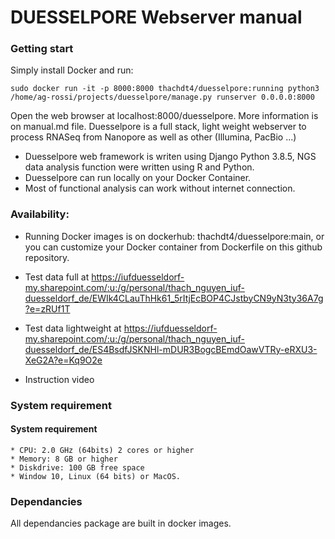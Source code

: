 # DUESSELPORE Webserver manual

### Getting start
Simply install Docker and run:
```console
sudo docker run -it -p 8000:8000 thachdt4/duesselpore:running python3 /home/ag-rossi/projects/duesselpore/manage.py runserver 0.0.0.0:8000
```
Open the web browser at localhost:8000/duesselpore. More information is on manual.md file.
Duesselpore is a full stack, light weight webserver to process RNASeq from Nanopore as well as other (Illumina, PacBio ...)
* Duesselpore web framework is writen using Django Python 3.8.5, NGS data analysis function were written using R and Python.
* Duesselpore can run locally on your Docker Container.
* Most of functional analysis can work without internet connection.

### Availability:
* Running Docker images is on dockerhub: thachdt4/duesselpore:main, or you can customize your Docker container from Dockerfile on this github repository.
* Test data full at https://iufduesseldorf-my.sharepoint.com/:u:/g/personal/thach_nguyen_iuf-duesseldorf_de/EWIk4CLauThHk61_5rItjEcBOP4CJstbyCN9yN3ty36A7g?e=zRUf1T
* Test data lightweight at https://iufduesseldorf-my.sharepoint.com/:u:/g/personal/thach_nguyen_iuf-duesseldorf_de/ES4BsdfJSKNHl-mDUR3BogcBEmdOawVTRy-eRXU3-XeG2A?e=Kq9O2e 

* Instruction video 

### System requirement
#### System requirement
    * CPU: 2.0 GHz (64bits) 2 cores or higher
    * Memory: 8 GB or higher
    * Diskdrive: 100 GB free space 
    * Window 10, Linux (64 bits) or MacOS.

### Dependancies
All dependancies package are built in docker images.
